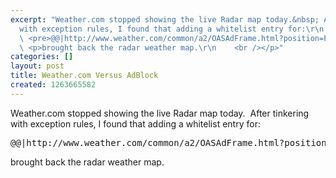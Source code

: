 ```yaml
---
excerpt: "Weather.com stopped showing the live Radar map today.&nbsp; After tinkering
  with exception rules, I found that adding a whitelist entry for:\r\n  <br />\r\n
  \ <pre>@@|http://www.weather.com/common/a2/OASAdFrame.html?position=PointSpon*\r\n</pre>\r\n
  \ <p>brought back the radar weather map.\r\n    <br /></p>"
categories: []
layout: post
title: Weather.com Versus AdBlock
created: 1263665582
---
```

Weather.com stopped showing the live Radar map today.&nbsp; After tinkering with exception rules, I found that adding a whitelist entry for:
  <br />
  <pre>@@|http://www.weather.com/common/a2/OASAdFrame.html?position=PointSpon*
</pre>
  <p>brought back the radar weather map.
    <br /></p>
